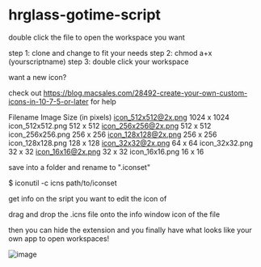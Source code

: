 # hrglass-gotime-script

double click the file to open the workspace you want

step 1: clone and change to fit your needs
step 2: chmod a+x (yourscriptname)
step 3: double click your workspace

want a new icon?

check out https://blog.macsales.com/28492-create-your-own-custom-icons-in-10-7-5-or-later for help

Filename	Image Size (in pixels)
icon_512x512@2x.png	1024 x 1024
icon_512x512.png	512 x 512
icon_256x256@2x.png	512 x 512
icon_256x256.png	256 x 256
icon_128x128@2x.png	256 x 256
icon_128x128.png	128 x 128
icon_32x32@2x.png	64 x 64
icon_32x32.png	32 x 32
icon_16x16@2x.png	32 x 32
icon_16x16.png	16 x 16

save into a folder and rename to "<name>.iconset"

$ iconutil -c icns path/to/iconset

get info on the sript you want to edit the icon of

drag and drop the .icns file onto the info window icon of the file

then you can hide the extension and you finally have what looks like your own app to open workspaces!

![image](https://github.com/jakegibs617/hrglass-gotime-script/blob/master/hide-extension-mac.png)
